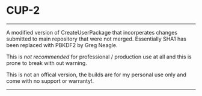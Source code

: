 # CUP-2

-----------

A modified version of CreateUserPackage that incorperates changes submitted to main repository that were not merged. Essentially SHA1 has been replaced with PBKDF2 by Greg Neagle.

This is *not recommended* for professional / production use at all and this is prone to break with out warning.

This is not an offical version, the builds are for my personal use only and come with no support or warranty!.

-----------
